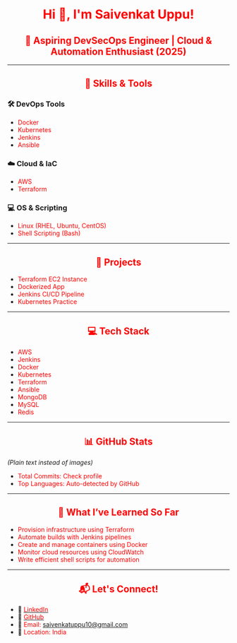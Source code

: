 <h1 align="center"><font color="red">Hi 👋, I'm Saivenkat Uppu!</font></h1>

<h2 align="center"><font color="red">🚀 Aspiring DevSecOps Engineer | Cloud & Automation Enthusiast (2025)</font></h2>

---

<h2 align="center"><font color="red">🚀 Skills & Tools</font></h2>

### 🛠️ DevOps Tools
- <font color="red">Docker</font>  
- <font color="red">Kubernetes</font>  
- <font color="red">Jenkins</font>  
- <font color="red">Ansible</font>  

### ☁️ Cloud & IaC
- <font color="red">AWS</font>  
- <font color="red">Terraform</font>  

### 💻 OS & Scripting
- <font color="red">Linux (RHEL, Ubuntu, CentOS)</font>  
- <font color="red">Shell Scripting (Bash)</font>  

---

<h2 align="center"><font color="red">📁 Projects</font></h2>

- <font color="red">Terraform EC2 Instance</font>  
- <font color="red">Dockerized App</font>  
- <font color="red">Jenkins CI/CD Pipeline</font>  
- <font color="red">Kubernetes Practice</font>  

---

<h2 align="center"><font color="red">💻 Tech Stack</font></h2>

- <font color="red">AWS</font>  
- <font color="red">Jenkins</font>  
- <font color="red">Docker</font>  
- <font color="red">Kubernetes</font>  
- <font color="red">Terraform</font>  
- <font color="red">Ansible</font>  
- <font color="red">MongoDB</font>  
- <font color="red">MySQL</font>  
- <font color="red">Redis</font>  

---

<h2 align="center"><font color="red">📊 GitHub Stats</font></h2>

*(Plain text instead of images)*  
- <font color="red">Total Commits: Check profile</font>  
- <font color="red">Top Languages: Auto-detected by GitHub</font>  

---

<h2 align="center"><font color="red">🧠 What I’ve Learned So Far</font></h2>

- <font color="red">Provision infrastructure using Terraform</font>  
- <font color="red">Automate builds with Jenkins pipelines</font>  
- <font color="red">Create and manage containers using Docker</font>  
- <font color="red">Monitor cloud resources using CloudWatch</font>  
- <font color="red">Write efficient shell scripts for automation</font>  

---

<h2 align="center"><font color="red">📬 Let's Connect!</font></h2>

- 🔗 [<font color="red">LinkedIn</font>](https://linkedin.com/in/saivenkatuppu)  
- 📂 [<font color="red">GitHub</font>](https://github.com/saivenkatuppu)  
- 📧 <font color="red">Email: saivenkatuppu10@gmail.com</font>  
- 📍 <font color="red">Location: India</font>  
